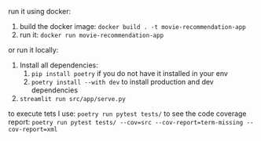 run it using docker:
1. build the docker image: `docker build . -t movie-recommendation-app`
2. run it: `docker run movie-recommendation-app`

or run it locally:
1. Install all dependencies: 
   1. `pip install poetry` if you do not have it installed in your env
   2. `poetry install --with dev` to install production and dev dependencies
2. `streamlit run src/app/serve.py`

to execute tets I use: 
`poetry run pytest tests/`
to see the code coverage report:
`poetry run pytest tests/ --cov=src --cov-report=term-missing --cov-report=xml`